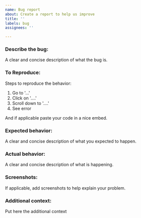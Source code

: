 ```yaml
---
name: Bug report
about: Create a report to help us improve
title: ''
labels: bug
assignees: ''

---
```



### **Describe the bug**:

A clear and concise description of what the bug is.

### **To Reproduce**:

Steps to reproduce the behavior:

1. Go to '...'
2. Click on '....'
3. Scroll down to '....'
4. See error

And if applicable paste your code in a nice embed.

### **Expected behavior**:

A clear and concise description of what you expected to happen.

### **Actual behavior**:

A clear and concise description of what is happening.

### **Screenshots**:

If applicable, add screenshots to help explain your problem.


### **Additional context**:

Put here the additional context
